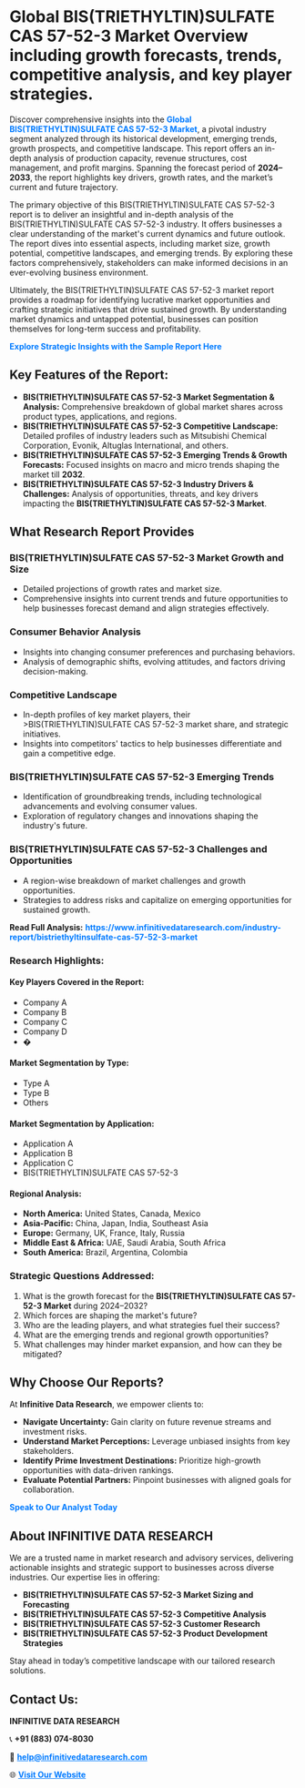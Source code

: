 <h1>Global BIS(TRIETHYLTIN)SULFATE CAS 57-52-3 Market Overview including growth forecasts, trends, competitive analysis, and key player strategies.</h1>
<p>
Discover comprehensive insights into the 
<a href="https://www.infinitivedataresearch.com/industry-report/bistriethyltinsulfate-cas-57-52-3-market" rel="dofollow" style="color: #007BFF; text-decoration: none;"><strong>Global BIS(TRIETHYLTIN)SULFATE CAS 57-52-3 Market</strong></a>, a pivotal industry segment analyzed through its historical development, emerging trends, growth prospects, and competitive landscape. This report offers an in-depth analysis of production capacity, revenue structures, cost management, and profit margins. Spanning the forecast period of <strong>2024–2033</strong>, the report highlights key drivers, growth rates, and the market’s current and future trajectory.
</p>
<p>
The primary objective of this BIS(TRIETHYLTIN)SULFATE CAS 57-52-3 report is to deliver an insightful and in-depth analysis of the BIS(TRIETHYLTIN)SULFATE CAS 57-52-3 industry. It offers businesses a clear understanding of the market's current dynamics and future outlook. The report dives into essential aspects, including market size, growth potential, competitive landscapes, and emerging trends. By exploring these factors comprehensively, stakeholders can make informed decisions in an ever-evolving business environment.
</p>
<p>
Ultimately, the BIS(TRIETHYLTIN)SULFATE CAS 57-52-3 market report provides a roadmap for identifying lucrative market opportunities and crafting strategic initiatives that drive sustained growth. By understanding market dynamics and untapped potential, businesses can position themselves for long-term success and profitability.
</p>
<p>
<a href="https://www.infinitivedataresearch.com/request-sample/reportId=111589" style="color: #007BFF; text-decoration: none;"><strong>Explore Strategic Insights with the Sample Report Here</strong></a>
</p>

<h2>Key Features of the Report:</h2>
<ul>
<li><strong>BIS(TRIETHYLTIN)SULFATE CAS 57-52-3 Market Segmentation & Analysis:</strong> Comprehensive breakdown of global market shares across product types, applications, and regions.</li>
<li><strong>BIS(TRIETHYLTIN)SULFATE CAS 57-52-3 Competitive Landscape:</strong> Detailed profiles of industry leaders such as Mitsubishi Chemical Corporation, Evonik, Altuglas International, and others.</li>
<li><strong>BIS(TRIETHYLTIN)SULFATE CAS 57-52-3 Emerging Trends & Growth Forecasts:</strong> Focused insights on macro and micro trends shaping the market till <strong>2032</strong>.</li>
<li><strong>BIS(TRIETHYLTIN)SULFATE CAS 57-52-3 Industry Drivers & Challenges:</strong> Analysis of opportunities, threats, and key drivers impacting the <strong>BIS(TRIETHYLTIN)SULFATE CAS 57-52-3 Market</strong>.</li>
</ul>

<h2>What Research Report Provides</h2>
<h3>BIS(TRIETHYLTIN)SULFATE CAS 57-52-3 Market Growth and Size</h3>
<ul>
<li>Detailed projections of growth rates and market size.</li>
<li>Comprehensive insights into current trends and future opportunities to help businesses forecast demand and align strategies effectively.</li>
</ul>

<h3>Consumer Behavior Analysis</h3>
<ul>
<li>Insights into changing consumer preferences and purchasing behaviors.</li>
<li>Analysis of demographic shifts, evolving attitudes, and factors driving decision-making.</li>
</ul>

<h3>Competitive Landscape</h3>
<ul>
<li>In-depth profiles of key market players, their >BIS(TRIETHYLTIN)SULFATE CAS 57-52-3 market share, and strategic initiatives.</li>
<li>Insights into competitors' tactics to help businesses differentiate and gain a competitive edge.</li>
</ul>

<h3>BIS(TRIETHYLTIN)SULFATE CAS 57-52-3 Emerging Trends</h3>
<ul>
<li>Identification of groundbreaking trends, including technological advancements and evolving consumer values.</li>
<li>Exploration of regulatory changes and innovations shaping the industry's future.</li>
</ul>

<h3>BIS(TRIETHYLTIN)SULFATE CAS 57-52-3 Challenges and Opportunities</h3>
<ul>
<li>A region-wise breakdown of market challenges and growth opportunities.</li>
<li>Strategies to address risks and capitalize on emerging opportunities for sustained growth.</li>
</ul>
<p><strong>Read Full Analysis:</strong> <a href="https://www.infinitivedataresearch.com/industry-report/bistriethyltinsulfate-cas-57-52-3-market" rel="dofollow" style="color: #007BFF; text-decoration: none;"><strong>https://www.infinitivedataresearch.com/industry-report/bistriethyltinsulfate-cas-57-52-3-market</strong></a></p>
<h3>Research Highlights:</h3>
<h4>Key Players Covered in the Report:</h4>
<ul><li>Company A</li><li>Company B</li><li>Company C</li><li>Company D</li><li>�</li></ul>
<h4>Market Segmentation by Type:</h4>
<ul><li>Type A</li><li>Type B</li><li>Others</li></ul>
<h4>Market Segmentation by Application:</h4>
<ul><li>Application A</li><li>Application B</li><li>Application C</li><li>BIS(TRIETHYLTIN)SULFATE CAS 57-52-3</li></ul>

<h4>Regional Analysis:</h4>
<ul>
<li><strong>North America:</strong> United States, Canada, Mexico</li>
<li><strong>Asia-Pacific:</strong> China, Japan, India, Southeast Asia</li>
<li><strong>Europe:</strong> Germany, UK, France, Italy, Russia</li>
<li><strong>Middle East & Africa:</strong> UAE, Saudi Arabia, South Africa</li>
<li><strong>South America:</strong> Brazil, Argentina, Colombia</li>
</ul>

<h3>Strategic Questions Addressed:</h3>
<ol>
<li>What is the growth forecast for the <strong>BIS(TRIETHYLTIN)SULFATE CAS 57-52-3 Market</strong> during 2024–2032?</li>
<li>Which forces are shaping the market's future?</li>
<li>Who are the leading players, and what strategies fuel their success?</li>
<li>What are the emerging trends and regional growth opportunities?</li>
<li>What challenges may hinder market expansion, and how can they be mitigated?</li>
</ol>

<h2>Why Choose Our Reports?</h2>
<p>At <strong>Infinitive Data Research</strong>, we empower clients to:</p>
<ul>
<li><strong>Navigate Uncertainty:</strong> Gain clarity on future revenue streams and investment risks.</li>
<li><strong>Understand Market Perceptions:</strong> Leverage unbiased insights from key stakeholders.</li>
<li><strong>Identify Prime Investment Destinations:</strong> Prioritize high-growth opportunities with data-driven rankings.</li>
<li><strong>Evaluate Potential Partners:</strong> Pinpoint businesses with aligned goals for collaboration.</li>
</ul>
<p><a href="https://www.infinitivedataresearch.com/industry-report/bistriethyltinsulfate-cas-57-52-3-market" rel="dofollow" style="color: #007BFF; text-decoration: none;"><strong>Speak to Our Analyst Today</strong></a></p>

<h2>About INFINITIVE DATA RESEARCH</h2>
<p>We are a trusted name in market research and advisory services, delivering actionable insights and strategic support to businesses across diverse industries. Our expertise lies in offering:</p>
<ul>
<li><strong>BIS(TRIETHYLTIN)SULFATE CAS 57-52-3 Market Sizing and Forecasting</strong></li>
<li><strong>BIS(TRIETHYLTIN)SULFATE CAS 57-52-3 Competitive Analysis</strong></li>
<li><strong>BIS(TRIETHYLTIN)SULFATE CAS 57-52-3 Customer Research</strong></li>
<li><strong>BIS(TRIETHYLTIN)SULFATE CAS 57-52-3 Product Development Strategies</strong></li>
</ul>
<p>Stay ahead in today’s competitive landscape with our tailored research solutions.</p>

<h2>Contact Us:</h2>
<p><strong>INFINITIVE DATA RESEARCH</strong></p>
<p>📞 <strong>+91 (883) 074-8030</strong></p>
<p>📧 <strong><a href="mailto:help@infinitivedataresearch.com" style="color: #007BFF;">help@infinitivedataresearch.com</a></strong></p>
<p>🌐 <strong><a href="https://www.infinitivedataresearch.com" rel="dofollow" style="color: #007BFF;">Visit Our Website</a></strong></p>